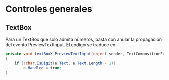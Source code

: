 # Controles generales

## TextBox

Para un TextBox que solo admita números, basta con anular la propagación del evento PreviewTextInput. El código se traduce en:

```cs
private void textBoxX_PreviewTextInput(object sender, TextCompositionEventArgs e)
{
    if (!char.IsDigit(e.Text, e.Text.Length - 1))
        e.Handled = true;
}
```
